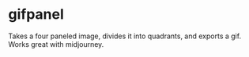 # gifpanel
Takes a four paneled image, divides it into quadrants, and exports a gif. Works great with midjourney.

